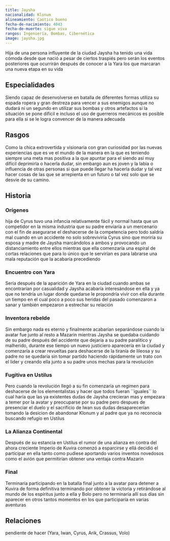 ```yaml
---
title: Jaysha
nacionalidad: Klonum
alineamiento: Caótico bueno
fecha-de-nacimiento: 4043
fecha-de-muerte: sigue viva
rangos: Ingeniería, Bombas, Cibernética
image: jaysha.jpg
---
```


Hija de una persona influyente de la ciudad Jaysha ha tenido una vida cómoda desde que nació a pesar de ciertos traspiés pero serán los eventos posteriores que ocurrirán después de conocer a la Yara los que marcaran una nueva etapa en su vida

## Especialidades

Siendo capaz de desenvolverse en batalla de diferentes formas utiliza su espada ropera y gran destreza para vencer a sus enemigos aunque no dudará ni un segundo en utilizar sus bombas y otros artefactos si la situación se pone difícil e incluso el uso de guerreros mecánicos es posible para ella si se le logra convencer de la manera adecuada

## Rasgos

Como la chica extrovertida y visionaria con gran curiosidad por las nuevas experiencias que es ve el mundo de la manera en la que es teniendo siempre una meta mas positiva a la que apuntar para el siendo así muy difícil deprimirla o hacerla dudar, sin embargo aun es joven y la labia o influencia de otras personas si que puede llegar ha hacerla dudar y tal vez hacer cosas de las que se arrepienta en un futuro o tal vez solo que se desvíe de su camino. 

## Historia

### Orígenes

hija de Cyrus tuvo una infancia relativamente fácil y normal hasta que un competidor en la misma industria que su padre enviaría a un mercenario con el fin de asegurarse el deshacerse de la competencia pero todo saldría mal cuando en un accidente no solo sobreviviría Cyrus sino que moriría su esposa y madre de Jaysha marcándolos a ambos y provocando un distanciamiento entre ellos mientras que ella comenzaría una espiral de cortas relaciones que para lo único que le servirían es para labrarse una mala reputación que la acabaría precediendo 

### Encuentro con Yara

Sería después de la aparición de Yara en la ciudad cuando ambas se encontrarían por casualidad y Jaysha acabaría interesándose en ella y ya que no tendría un lugar donde quedarse le propondría vivir con ella durante un tiempo en el cual poco a poco sus heridas del pasado comenzaron a sanar y también empezaron a estrechar su relación

### Inventora rebelde

Sin embargo nada es eterno y finalmente acabarían separándose cuando la avatar fue junto al resto a Mazarin mientras Jaysha se quedaba cuidando de su padre después del accidente que dejaría a su padre paralitico y malherido, durante ese tiempo un nuevo justiciero aparecería en la ciudad y comenzaría a crear revueltas para deshacerse de la tiranía de Iileosa y su padre no se quedaría sin tomar partido haciendo rápidamente un trato con el lider y creando ella junto a su padre unos mechas para la revolución 

### Fugitiva en Ustilus

Pero cuando la revolución llegó a su fin comenzaría un regimen para deshacerse de los elementalistas y hacer que todos fueran ``iguales´´ lo cual haría que las ya existentes dudas de Jaysha crecieran mas y empezara a temer por la avatar y preocuparse por su padre pero despues de presenciar el duelo y el sacrificio de Iwan sus dudas desaparecerían tomando la desicion de abandonar Klonum y al padre que ya no reconocía buscando refugio en Ustilus

### La Alianza Continental

Después de su estancia en Ustilus el rumor de una alianza en contra del ahora creciente Imperio de Kuvira comenzó a esparcirse y ellá decidió el participar en ella tanto como pudiese aportando varios inventos novedosos como el avión que permitirían obtener una ventaja contra Mazarin

### Final

Terminaría participando en la batalla final junto a la avatar para detener a Kuvira de forma definitiva terminando por obtener la victoria y retirándose al mundo de los espíritus junto a ella y Bolo pero no terminaría allí sus días sin aparecer en otros tantos momentos en los que participaría en varias aventuras

## Relaciones

pendiente de hacer (Yara, Iwan, Cyrus, Arik, Crassus, Volo)